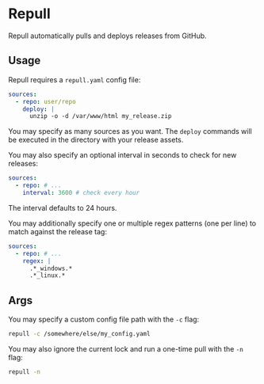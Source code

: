 # Repull

Repull automatically pulls and deploys releases from GitHub.

## Usage

Repull requires a `repull.yaml` config file:

```yaml
sources:
  - repo: user/repo
    deploy: |
      unzip -o -d /var/www/html my_release.zip
```

You may specify as many sources as you want.
The `deploy` commands will be executed in the directory with your release assets.

You may also specify an optional interval in seconds to check for new releases:

```yaml
sources:
  - repo: # ...
    interval: 3600 # check every hour
```

The interval defaults to 24 hours.

You may additionally specify one or multiple regex patterns (one per line) to match against the release tag:

```yaml
sources:
  - repo: # ...
    regex: |
      .*_windows.*
      .*_linux.*
```

## Args

You may specify a custom config file path with the `-c` flag:

```bash
repull -c /somewhere/else/my_config.yaml
```

You may also ignore the current lock and run a one-time pull with the `-n` flag:

```bash
repull -n
```
